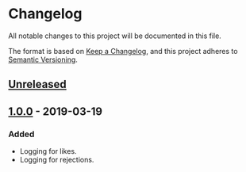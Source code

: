 # Changelog
All notable changes to this project will be documented in this file.

The format is based on [Keep a Changelog](https://keepachangelog.com/en/1.0.0/),
and this project adheres to [Semantic Versioning](https://semver.org/spec/v2.0.0.html).

## [Unreleased]

## [1.0.0] - 2019-03-19

### Added
* Logging for likes.
* Logging for rejections.

[Unreleased]: https://github.com/wearerequired/rest-likes/compare/1.0.0...HEAD
[1.0.0]: https://github.com/wearerequired/rest-likes/compare/a7da73ada3...1.0.0
